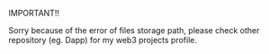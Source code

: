 IMPORTANT!!

Sorry because of the error of files storage path, please check other repository (eg. Dapp) for my web3 projects profile. 
